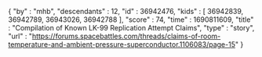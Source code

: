 {
  "by" : "mhb",
  "descendants" : 12,
  "id" : 36942476,
  "kids" : [ 36942839, 36942789, 36943026, 36942788 ],
  "score" : 74,
  "time" : 1690811609,
  "title" : "Compilation of Known LK-99 Replication Attempt Claims",
  "type" : "story",
  "url" : "https://forums.spacebattles.com/threads/claims-of-room-temperature-and-ambient-pressure-superconductor.1106083/page-15"
}
